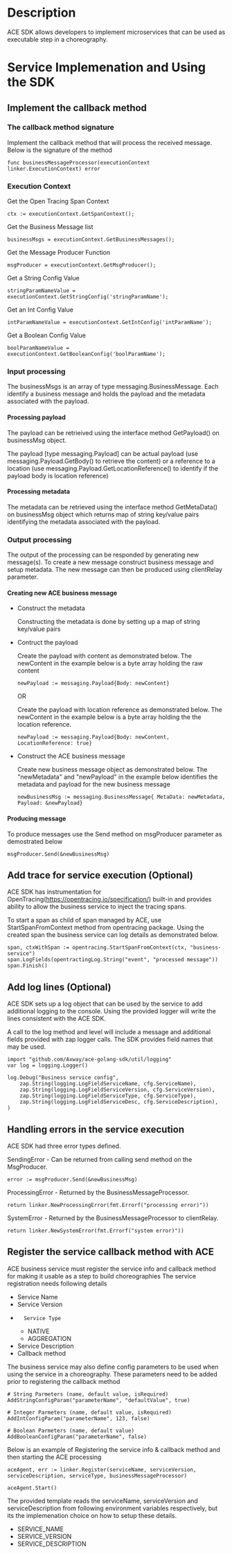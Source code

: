 # Description

ACE SDK allows developers to implement microservices that can be used as executable step in a choreography.

# Service Implemenation and Using the SDK

## Implement the callback method

### The callback method signature

Implement the callback method that will process the received message. Below is the signature of the method

```
func businessMessageProcessor(executionContext linker.ExecutionContext) error
```

### Execution Context

Get the Open Tracing Span Context

```
ctx := executionContext.GetSpanContext();
```

Get the Business Message list

```
businessMsgs = executionContext.GetBusinessMessages();
```

Get the Message Producer Function

```
msgProducer = executionContext.GetMsgProducer();
```

Get a String Config Value

```
stringParamNameValue = executionContext.GetStringConfig('stringParamName');
```

Get an Int Config Value

```
intParamNameValue = executionContext.GetIntConfig('intParamName');
```

Get a Boolean Config Value

```
boolParamNameValue = executionContext.GetBooleanConfig('boolParamName');
```

### Input processing

The businessMsgs is an array of type messaging.BusinessMessage. Each identify a business message and holds the payload and the metadata associated with the payload.

#### Processing payload

The payload can be retrieived using the interface method GetPayload() on businessMsg object.

The payload [type messaging.Payload] can be actual payload (use messaging.Payload.GetBody() to retrieve the content) or a reference to a location (use messaging.Payload.GetLocationReference() to identify if the payload body is location reference)

#### Processing metadata

The metadata can be retrieved using the interface method GetMetaData() on businessMsg object which returns map of string key/value pairs identifying the metadata associated with the payload.

### Output processing

The output of the processing can be responded by generating new message(s). To create a new message construct business message and setup metadata. The new message can then be produced using clientRelay parameter.

#### Creating new ACE business message

-   Construct the metadata

    Constructing the metadata is done by setting up a map of string key/value pairs

-   Contruct the payload

    Create the payload with content as demonstrated below. The newContent in the example below is a byte array holding the raw content

    ```
    newPayload := messaging.Payload{Body: newContent}
    ```

    OR

    Create the payload with location reference as demonstrated below. The newContent in the example below is a byte array holding the the location reference.

    ```
    newPayload := messaging.Payload{Body: newContent, LocationReference: true}
    ```

-   Construct the ACE business message

    Create new business message object as demonstrated below. The "newMetadata" and "newPayload" in the example below identifies the metadata and payload for the new business message

    ```
    newBusinessMsg := messaging.BusinessMessage{ MetaData: newMetadata, Payload: &newPayload}
    ```

#### Producing message

To produce messages use the Send method on msgProducer parameter as demostrated below

```
msgProducer.Send(&newBusinessMsg)
```

## Add trace for service execution (Optional)

ACE SDK has instrumentation for OpenTracing(https://opentracing.io/specification/) built-in and provides ability to allow the business service to inject the tracing spans.

To start a span as child of span managed by ACE, use StartSpanFromContext method from opentracing package. Using the created span the business service can log details as demonstrated below.

```
span, ctxWithSpan := opentracing.StartSpanFromContext(ctx, "business-service")
span.LogFields(opentractingLog.String("event", "processed message"))
span.Finish()
```

## Add log lines (Optional)

ACE SDK sets up a log object that can be used by the service to add additional logging to the console. Using the provided logger will write the lines consistent with the ACE SDK.

A call to the log method and level will include a message and additional fields provided with zap logger calls. The SDK provides field names that may be used.

```
import "github.com/Axway/ace-golang-sdk/util/logging"
var log = logging.Logger()

log.Debug("Business service config",
    zap.String(logging.LogFieldServiceName, cfg.ServiceName),
    zap.String(logging.LogFieldServiceVersion, cfg.ServiceVersion),
    zap.String(logging.LogFieldServiceType, cfg.ServiceType),
    zap.String(logging.LogFieldServiceDesc, cfg.ServiceDescription),
)
```

## Handling errors in the service execution

ACE SDK had three error types defined.

SendingError - Can be returned from calling send method on the MsgProducer.

```
error := msgProducer.Send(&newBusinessMsg)
```

ProcessingError - Returned by the BusinessMessageProcessor.

```
return linker.NewProcessingError(fmt.Errorf("processing error)"))
```

SystemError - Returned by the BusinessMessageProcessor to clientRelay.

```
return linker.NewSystemError(fmt.Errorf("system error)"))
```

## Register the service callback method with ACE

ACE business service must register the service info and callback method for making it usable as a step to build choreographies
The service registration needs following details

-   Service Name
-   Service Version
-       Service Type
    -   NATIVE
    -   AGGREGATION
-   Service Description
-   Callback method

The business service may also define config parameters to be used when using the service in a choreography. These
parameters need to be added prior to registering the callback method

```
# String Parmeters (name, default value, isRequired)
AddStringConfigParam("parameterName", "defaultValue", true)

# Integer Parmeters (name, default value, isRequired)
AddIntConfigParam("parameterName", 123, false)

# Boolean Parmeters (name, default value)
AddBooleanConfigParam("parameterName", false)
```

Below is an example of Registering the service info & callback method and then starting the ACE processing

```
aceAgent, err := linker.Register(serviceName, serviceVersion, serviceDescription, serviceType, businessMessageProcessor)

aceAgent.Start()
```

The provided template reads the serviceName, serviceVersion and serviceDescription from following environment variables respectively, but its the implemenation choice on how to setup these details.

-   SERVICE_NAME
-   SERVICE_VERSION
-   SERVICE_DESCRIPTION
